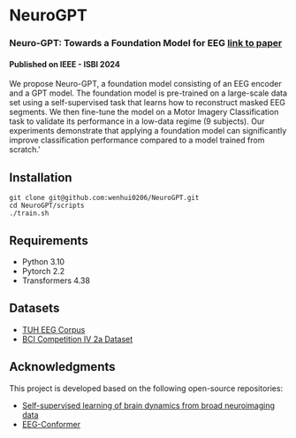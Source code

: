 # NeuroGPT
### Neuro-GPT: Towards a Foundation Model for EEG  [link to paper](https://arxiv.org/abs/2311.03764)

#### Published on IEEE - ISBI 2024

We propose Neuro-GPT, a foundation model consisting of an EEG encoder and a GPT model. The foundation model is pre-trained on a large-scale data set using a self-supervised task that learns how to reconstruct masked EEG segments. We then fine-tune the model on a Motor Imagery Classification task to validate its performance in a low-data regime (9 subjects). Our experiments demonstrate that applying a foundation model can significantly improve classification performance compared to a model trained from scratch.'

## Installation
```console
git clone git@github.com:wenhui0206/NeuroGPT.git
cd NeuroGPT/scripts
./train.sh
```

## Requirements
- Python 3.10
- Pytorch 2.2
- Transformers 4.38

## Datasets
- [TUH EEG Corpus](https://isip.piconepress.com/projects/tuh_eeg/html/downloads.shtml#c_tueg)
- [BCI Competition IV 2a Dataset](https://www.bbci.de/competition/iv/#datasets)

## Acknowledgments
This project is developed based on the following open-source repositories:
- [Self-supervised learning of brain dynamics from broad neuroimaging data](https://github.com/athms/learning-from-brains)
- [EEG-Conformer](https://github.com/eeyhsong/EEG-Conformer)
